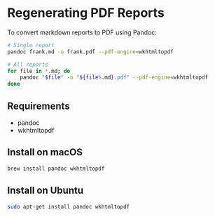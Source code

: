 # Regenerating PDF Reports

To convert markdown reports to PDF using Pandoc:

```bash
# Single report
pandoc frank.md -o frank.pdf --pdf-engine=wkhtmltopdf

# All reports
for file in *.md; do
    pandoc "$file" -o "${file%.md}.pdf" --pdf-engine=wkhtmltopdf
done
```

## Requirements
- pandoc
- wkhtmltopdf

## Install on macOS
```bash
brew install pandoc wkhtmltopdf
```

## Install on Ubuntu
```bash
sudo apt-get install pandoc wkhtmltopdf
```
